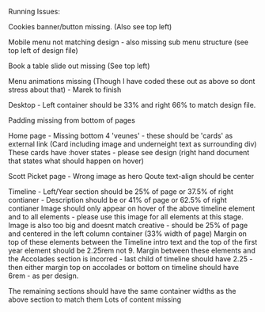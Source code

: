 Running Issues:

Cookies banner/button missing. (Also see top left)

Mobile menu not matching design - also missing sub menu structure (see top left of design file)

Book a table slide out missing (See top left)

Menu animations missing (Though I have coded these out as above so dont stress about that) - Marek to finish 
  
Desktop - Left container should be 33% and right 66% to match design file.

Padding missing from bottom of pages 

Home page -
Missing bottom 4 'veunes' - these should be 'cards' as external link (Card including image and underneight text as surrounding div)
These cards have :hover states - please see design (right hand document that states what should happen on hover)

Scott Picket page -
Wrong image as hero 
Qoute text-align should be center 

Timeline - Left/Year section should be 25% of page or 37.5% of right contianer - Description should be or 41% of page or 62.5% of right contianer
Image should only appear on hover of the above timeline element and to all elements - please use this image for all elements at this stage. Image is also too big and doesnt match creative - should be 25% of page and centered in the left column container (33% width of page)
Margin on top of these elements between the Timeline intro text and the top of the first year element should be 2.25rem not 9.
Margin between these elements and the Accolades section is incorred - last child of timeline should have 2.25 - then either margin top on accolades or bottom on timeline should have 6rem - as per design.

The remaining sections should have the same container widths as the above section to match them
Lots of content missing



